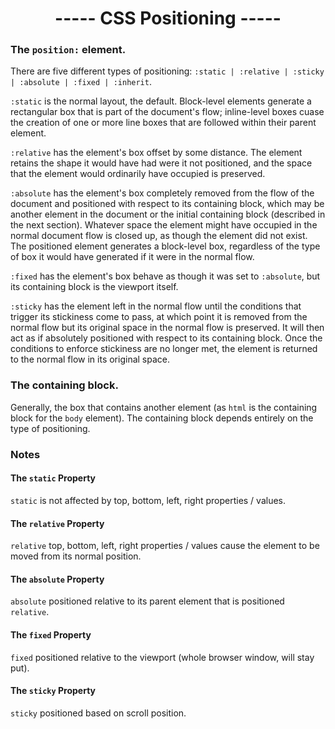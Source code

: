 <h1 align=center>----- CSS Positioning -----</h1>

### The ```position:``` element.

There are five different types of positioning: ```:static | :relative | :sticky | :absolute | :fixed | :inherit```.

```:static``` is the normal layout, the default. Block-level elements generate a rectangular box that is part of the document's flow; inline-level boxes cuase the creation of one or more line boxes that are followed within their parent element.

```:relative``` has the element's box offset by some distance. The element retains the shape it would have had were it not positioned, and the space that the element would ordinarily have occupied is preserved.

```:absolute``` has the element's box completely removed from the flow of the document and positioned with respect to its containing block, which may be another element in the document or the initial containing block (described in the next section). Whatever space the element might have occupied in the normal document flow is closed up, as though the element did not exist. The positioned element generates a block-level box, regardless of the type of box it would have generated if it were in the normal flow.

```:fixed``` has the element's box behave as though it was set to ```:absolute```, but its containing block is the viewport itself.

```:sticky``` has the element left in the normal flow until the conditions that trigger its stickiness come to pass, at which point it is removed from the normal flow but its original space in the normal flow is preserved. It will then act as if absolutely positioned with respect to its containing block. Once the conditions to enforce stickiness are no longer met, the element is returned to the normal flow in its original space.

### The containing block.

Generally, the box that contains another element (as ```html``` is the containing block for the ```body``` element). The containing block depends entirely on the type of positioning.

### Notes

#### The ```static``` Property
```static``` is not affected by top, bottom, left, right properties / values.

#### The ```relative``` Property
```relative``` top, bottom, left, right properties / values cause the element to be moved from its normal position.

#### The ```absolute``` Property
```absolute``` positioned relative to its parent element that is positioned ```relative```.

#### The ```fixed``` Property
```fixed``` positioned relative to the viewport (whole browser window, will stay put).

#### The ```sticky``` Property
```sticky``` positioned based on scroll position.